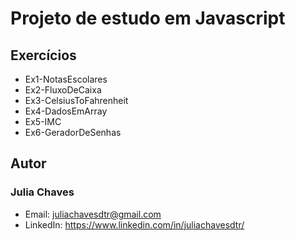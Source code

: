 # Projeto de estudo em Javascript

## Exercícios

- Ex1-NotasEscolares
- Ex2-FluxoDeCaixa
- Ex3-CelsiusToFahrenheit
- Ex4-DadosEmArray
- Ex5-IMC
- Ex6-GeradorDeSenhas

## Autor

### Julia Chaves
- Email: juliachavesdtr@gmail.com
- LinkedIn: https://www.linkedin.com/in/juliachavesdtr/

